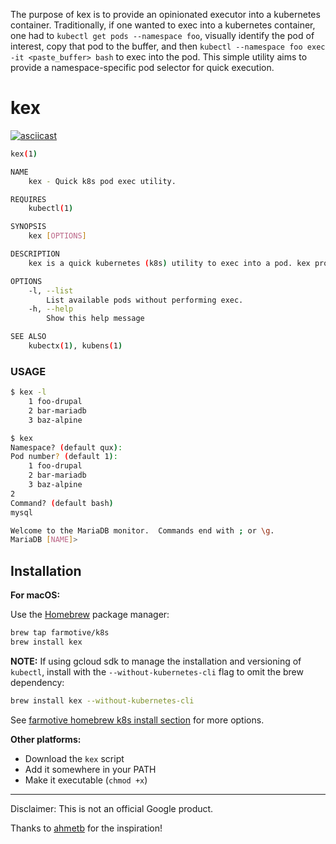 The purpose of kex is to provide an opinionated executor into a kubernetes container.  Traditionally, if one wanted to exec into a kubernetes container, one had to `kubectl get pods --namespace foo`, visually identify the pod of interest, copy that pod to the buffer, and then `kubectl --namespace foo exec -it <paste_buffer> bash` to exec into the pod.  This simple utility aims to provide a namespace-specific pod selector for quick execution.

# kex

[![asciicast](https://asciinema.org/a/0moSR3UalPQSTufq7VPUt8Yuj.png)](https://asciinema.org/a/0moSR3UalPQSTufq7VPUt8Yuj)

```sh
kex(1)

NAME
    kex - Quick k8s pod exec utility.

REQUIRES
    kubectl(1)

SYNOPSIS
    kex [OPTIONS]

DESCRIPTION
    kex is a quick kubernetes (k8s) utility to exec into a pod. kex prompts for <NAMESPACE> (defaults to current ns - See kubens(1)), <POD> (defaults to "1") and <COMMAND> (defaults to bash).

OPTIONS
    -l, --list
        List available pods without performing exec.
    -h, --help
        Show this help message

SEE ALSO
    kubectx(1), kubens(1)
```

### USAGE

```sh
$ kex -l
    1 foo-drupal
    2 bar-mariadb
    3 baz-alpine

$ kex
Namespace? (default qux):
Pod number? (default 1):
    1 foo-drupal
    2 bar-mariadb
    3 baz-alpine
2
Command? (default bash)
mysql

Welcome to the MariaDB monitor.  Commands end with ; or \g.
MariaDB [NAME]>
```

## Installation

**For macOS:**

Use the [Homebrew](https://brew.sh/) package manager:
```sh
brew tap farmotive/k8s
brew install kex
```
**NOTE:** If using gcloud sdk to manage the installation and versioning of `kubectl`, install with the `--without-kubernetes-cli` flag to omit the brew dependency:
```sh
brew install kex --without-kubernetes-cli
```

See [farmotive homebrew k8s install section](https://github.com/farmotive/homebrew-k8s#install) for more options.

**Other platforms:**

- Download the `kex` script
- Add it somewhere in your PATH
- Make it executable (`chmod +x`)

-----

Disclaimer: This is not an official Google product.

Thanks to [ahmetb](https://github.com/ahmetb) for the inspiration!
